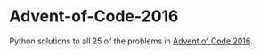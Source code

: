 # Advent-of-Code-2016
Python solutions to all 25 of the problems in [Advent of Code 2016](adventofcode.com/2016/).
